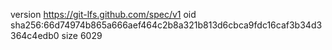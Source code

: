 version https://git-lfs.github.com/spec/v1
oid sha256:66d74974b865a666aef464c2b8a321b813d6cbca9fdc16caf3b34d3364c4edb0
size 6029
